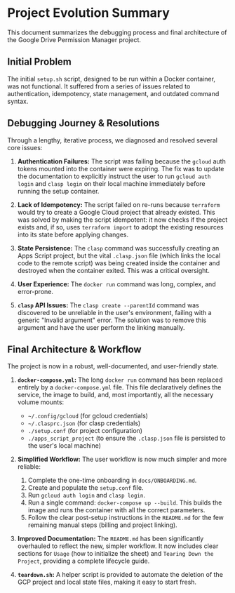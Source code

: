 # Project Evolution Summary

This document summarizes the debugging process and final architecture of the Google Drive Permission Manager project.

## Initial Problem

The initial `setup.sh` script, designed to be run within a Docker container, was not functional. It suffered from a series of issues related to authentication, idempotency, state management, and outdated command syntax.

## Debugging Journey & Resolutions

Through a lengthy, iterative process, we diagnosed and resolved several core issues:

1.  **Authentication Failures:** The script was failing because the `gcloud` auth tokens mounted into the container were expiring. The fix was to update the documentation to explicitly instruct the user to run `gcloud auth login` and `clasp login` on their local machine immediately before running the setup container.

2.  **Lack of Idempotency:** The script failed on re-runs because `terraform` would try to create a Google Cloud project that already existed. This was solved by making the script idempotent: it now checks if the project exists and, if so, uses `terraform import` to adopt the existing resources into its state before applying changes.

3.  **State Persistence:** The `clasp` command was successfully creating an Apps Script project, but the vital `.clasp.json` file (which links the local code to the remote script) was being created inside the container and destroyed when the container exited. This was a critical oversight.

4.  **User Experience:** The `docker run` command was long, complex, and error-prone.

5.  **`clasp` API Issues:** The `clasp create --parentId` command was discovered to be unreliable in the user's environment, failing with a generic "Invalid argument" error. The solution was to remove this argument and have the user perform the linking manually.

## Final Architecture & Workflow

The project is now in a robust, well-documented, and user-friendly state.

1.  **`docker-compose.yml`:** The long `docker run` command has been replaced entirely by a `docker-compose.yml` file. This file declaratively defines the service, the image to build, and, most importantly, all the necessary volume mounts:
    *   `~/.config/gcloud` (for gcloud credentials)
    *   `~/.clasprc.json` (for clasp credentials)
    *   `./setup.conf` (for project configuration)
    *   `./apps_script_project` (to ensure the `.clasp.json` file is persisted to the user's local machine)

2.  **Simplified Workflow:** The user workflow is now much simpler and more reliable:
    1.  Complete the one-time onboarding in `docs/ONBOARDING.md`.
    2.  Create and populate the `setup.conf` file.
    3.  Run `gcloud auth login` and `clasp login`.
    4.  Run a single command: `docker-compose up --build`. This builds the image and runs the container with all the correct parameters.
    5.  Follow the clear post-setup instructions in the `README.md` for the few remaining manual steps (billing and project linking).

3.  **Improved Documentation:** The `README.md` has been significantly overhauled to reflect the new, simpler workflow. It now includes clear sections for `Usage` (how to initialize the sheet) and `Tearing Down the Project`, providing a complete lifecycle guide.

4.  **`teardown.sh`:** A helper script is provided to automate the deletion of the GCP project and local state files, making it easy to start fresh.
